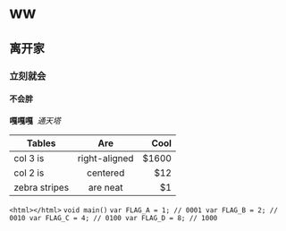 # ww
## 离开家
### 立刻就会
#### 不会胖
**嘎嘎嘎**  *通天塔*

| Tables        | Are           | Cool  |
| ------------- |:-------------:| -----:|
| col 3 is      | right-aligned | $1600 |
| col 2 is      | centered      |   $12 |
| zebra stripes | are neat      |    $1 |

`<html></html>`
`void main()`
`var FLAG_A = 1; // 0001
var FLAG_B = 2; // 0010
var FLAG_C = 4; // 0100
var FLAG_D = 8; // 1000`
